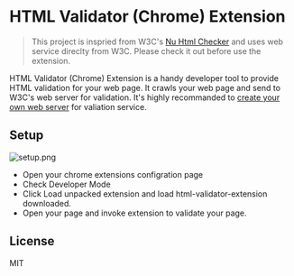 # HTML Validator (Chrome) Extension

> This project is inspried from W3C's [Nu Html Checker](https://github.com/validator/validator) and uses web service direclty from W3C. Please check it out before use the extension.

HTML Validator (Chrome) Extension is a handy developer tool to provide HTML validation for your web page. It crawls your web page and send to W3C's web server for validation. It's highly recommanded to [create your own web server](https://validator.github.io/validator/#standalone) for valiation service.

## Setup

![setup.png](https://c1.staticflickr.com/3/2917/32819775293_80084d459f_b.jpg)



- Open your chrome extensions configration page
- Check Developer Mode
- Click Load unpacked extension and load html-validator-extension downloaded.
- Open your page and invoke extension to validate your page.

## License

MIT